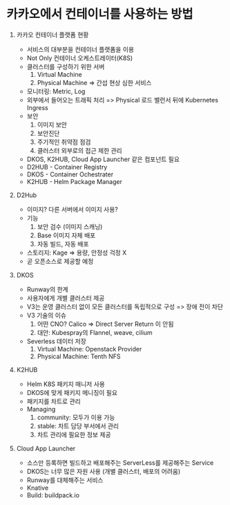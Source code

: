카카오에서 컨테이너를 사용하는 방법
=========
1. 카카오 컨테이너 플랫폼 현황
    * 서비스의 대부분을 컨테이너 플랫폼을 이용
    * Not Only 컨테이너 오케스트레이터(K8S)
    * 클러스터를 구성하기 위한 서버
        1. Virtual Machine
        2. Physical Machine => 간섭 현상 심한 서비스
    * 모니터링: Metric, Log
    * 외부에서 들어오는 트래픽 처리 => Physical 로드 밸런서 뒤에 Kubernetes Ingress
    * 보안
        1. 이미지 보안
        2. 보안진단
        3. 주기적인 취약점 점검
        4. 클러스터 외부로의 접근 제한 관리
    * DKOS, K2HUB, Cloud App Launcher 같은 컴포넌트 필요
    * D2HUB - Container Registry
    * DKOS - Container Ochestrater
    * K2HUB - Helm Package Manager

2. D2Hub
    * 이미지? 다른 서버에서 이미지 사용?
    * 기능
        1. 보안 검수 (이미지 스캐닝)
        2. Base 이미지 자체 배포
        3. 자동 빌드, 자동 배포
    * 스토리지: Kage => 용량, 안정성 걱정 X
    * 곧 오픈소스로 제공할 예정

3. DKOS
    * Runway의 한계
    * 사용자에게 개별 클러스터 제공
    * V3는 운영 클러스터 없이 모든 클러스터를 독립적으로 구성 => 장애 전이 차단
    * V3 기술의 이슈
        1. 어떤 CNO? Calico => Direct Server Return 이 안됨
        2. 대안: Kubespray의 Flannel, weave, cilium
    * Severless 데이터 저장
        1. Virtual Machine: Openstack Provider
        2. Physical Machine: Tenth NFS

4. K2HUB
    * Helm K8S 패키지 매니저 사용
    * DKOS에 맞게 패키지 메니징이 필요
    * 패키지를 차트로 관리
    * Managing
        1. community: 모두가 이용 가능
        2. stable: 차트 담당 부서에서 관리
        3. 차트 관리에 필요한 정보 제공

5. Cloud App Launcher
    * 소스만 등록하면 빌드하고 배포해주는 ServerLess를 제공해주는 Service
    * DKOS는 너무 많은 자원 사용 (개별 클러스터, 배포의 어려움)
    * Runway를 대체해주는 서비스
    * Knative
    * Build: buildpack.io
